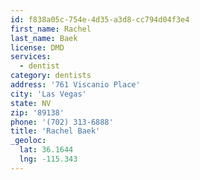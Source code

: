 ```yaml
---
id: f838a05c-754e-4d35-a3d8-cc794d04f3e4
first_name: Rachel
last_name: Baek
license: DMD
services:
  - dentist
category: dentists
address: '761 Viscanio Place'
city: 'Las Vegas'
state: NV
zip: '89138'
phone: '(702) 313-6888'
title: 'Rachel Baek'
_geoloc:
  lat: 36.1644
  lng: -115.343
---
```


